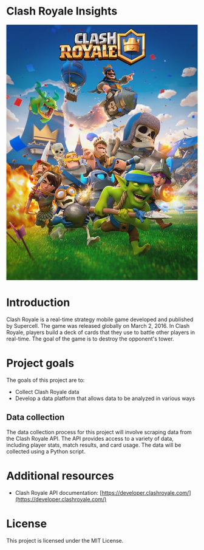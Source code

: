 # Clash Royale Insights

![Clash Royale logo](./readme/image/clash_royale_logo.jpeg)

# Introduction

Clash Royale is a real-time strategy mobile game developed and published by Supercell. The game was released globally on March 2, 2016. In Clash Royale, players build a deck of cards that they use to battle other players in real-time. The goal of the game is to destroy the opponent's tower.

# Project goals

The goals of this project are to:

* Collect Clash Royale data
* Develop a data platform that allows data to be analyzed in various ways

## Data collection

The data collection process for this project will involve scraping data from the Clash Royale API. The API provides access to a variety of data, including player stats, match results, and card usage. The data will be collected using a Python script.

# Additional resources

* Clash Royale API documentation: [https://developer.clashroyale.com/](https://developer.clashroyale.com/)

# License

This project is licensed under the MIT License.
